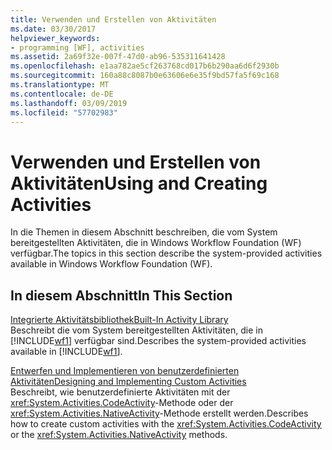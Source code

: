```yaml
---
title: Verwenden und Erstellen von Aktivitäten
ms.date: 03/30/2017
helpviewer_keywords:
- programming [WF], activities
ms.assetid: 2a69f32e-007f-47d0-ab96-535311641428
ms.openlocfilehash: e1aa782ae5cf263768cd017b6b290aa6d6f2930b
ms.sourcegitcommit: 160a88c8087b0e63606e6e35f9bd57fa5f69c168
ms.translationtype: MT
ms.contentlocale: de-DE
ms.lasthandoff: 03/09/2019
ms.locfileid: "57702983"
---
```

# <a name="using-and-creating-activities"></a><span data-ttu-id="7702b-102">Verwenden und Erstellen von Aktivitäten</span><span class="sxs-lookup"><span data-stu-id="7702b-102">Using and Creating Activities</span></span>
<span data-ttu-id="7702b-103">In die Themen in diesem Abschnitt beschreiben, die vom System bereitgestellten Aktivitäten, die in Windows Workflow Foundation (WF) verfügbar.</span><span class="sxs-lookup"><span data-stu-id="7702b-103">The topics in this section describe the system-provided activities available in Windows Workflow Foundation (WF).</span></span>  
  
## <a name="in-this-section"></a><span data-ttu-id="7702b-104">In diesem Abschnitt</span><span class="sxs-lookup"><span data-stu-id="7702b-104">In This Section</span></span>  
 [<span data-ttu-id="7702b-105">Integrierte Aktivitätsbibliothek</span><span class="sxs-lookup"><span data-stu-id="7702b-105">Built-In Activity Library</span></span>](net-framework-4-5-built-in-activity-library.md)  
 <span data-ttu-id="7702b-106">Beschreibt die vom System bereitgestellten Aktivitäten, die in [!INCLUDE[wf1](../../../includes/wf1-md.md)] verfügbar sind.</span><span class="sxs-lookup"><span data-stu-id="7702b-106">Describes the system-provided activities available in [!INCLUDE[wf1](../../../includes/wf1-md.md)].</span></span>  
  
 [<span data-ttu-id="7702b-107">Entwerfen und Implementieren von benutzerdefinierten Aktivitäten</span><span class="sxs-lookup"><span data-stu-id="7702b-107">Designing and Implementing Custom Activities</span></span>](designing-and-implementing-custom-activities.md)  
 <span data-ttu-id="7702b-108">Beschreibt, wie benutzerdefinierte Aktivitäten mit der <xref:System.Activities.CodeActivity>-Methode oder der <xref:System.Activities.NativeActivity>-Methode erstellt werden.</span><span class="sxs-lookup"><span data-stu-id="7702b-108">Describes how to create custom activities with the <xref:System.Activities.CodeActivity> or the <xref:System.Activities.NativeActivity> methods.</span></span>
